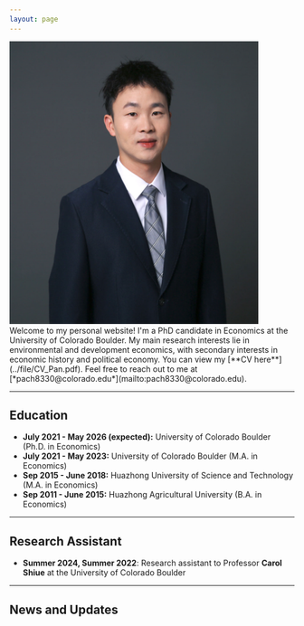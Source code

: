 ```yaml
---
layout: page
---
```


<img src="images/my_profile1.png"  class="floatpic" width="440" height="500"> 
Welcome to my personal website! I'm a PhD candidate in Economics at the University of Colorado Boulder. My main research interests lie in environmental and development economics, with secondary interests in economic history and political economy. You can view my [**CV here**](../file/CV_Pan.pdf). Feel free to reach out to me at [*pach8330@colorado.edu*](mailto:pach8330@colorado.edu).

---

## Education
- **July 2021 - May 2026 (expected):** University of Colorado Boulder (Ph.D. in Economics)
- **July 2021 - May 2023:** University of Colorado Boulder (M.A. in Economics)
- **Sep 2015 - June 2018:** Huazhong University of Science and Technology (M.A. in Economics)
- **Sep 2011 - June 2015:** Huazhong Agricultural University (B.A. in Economics)

---

## Research Assistant
- **Summer 2024, Summer 2022**: Research assistant to Professor **Carol Shiue** at the University of Colorado Boulder

---
## News and Updates




